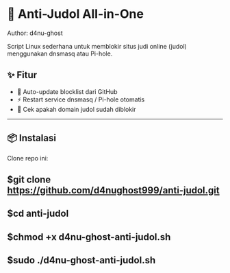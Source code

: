# 🗿 Anti-Judol All-in-One
Author: d4nu-ghost  

Script Linux sederhana untuk memblokir situs judi online (judol) menggunakan dnsmasq atau Pi-hole.  

## ✨ Fitur
- 🔄 Auto-update blocklist dari GitHub  
- ⚡ Restart service dnsmasq / Pi-hole otomatis  
- 🔎 Cek apakah domain judol sudah diblokir  

---

## 📦 Instalasi
Clone repo ini:

$git clone https://github.com/d4nughost999/anti-judol.git
--------------------------------------------------------
$cd anti-judol
--------------------------------------------------------
$chmod +x d4nu-ghost-anti-judol.sh
--------------------------------------------------------
$sudo ./d4nu-ghost-anti-judol.sh
--------------------------------------------------------

